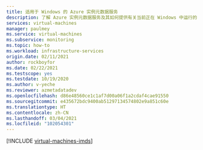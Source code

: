```yaml
---
title: 适用于 Windows 的 Azure 实例元数据服务
description: 了解 Azure 实例元数据服务及其如何提供有关当前正在 Windows 中运行的虚拟机实例的信息。
services: virtual-machines
manager: paulmey
ms.service: virtual-machines
ms.subservice: monitoring
ms.topic: how-to
ms.workload: infrastructure-services
origin.date: 02/11/2021
author: rockboyfor
ms.date: 02/22/2021
ms.testscope: yes
ms.testdate: 10/19/2020
ms.author: v-yeche
ms.reviewer: azmetadatadev
ms.openlocfilehash: d86e48560ce1c1af7d00a06f1a2cdaf4cae91550
ms.sourcegitcommit: e435672bdc9400ab51297134574802e9a851c60e
ms.translationtype: HT
ms.contentlocale: zh-CN
ms.lasthandoff: 03/04/2021
ms.locfileid: "102054301"
---
```

<!--Verified Successfully-->

[!INCLUDE [virtual-machines-imds](../../../includes/virtual-machines-imds.md)]

<!--Update_Description: update meta properties, wording update, update link-->